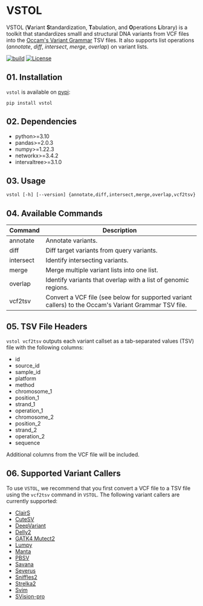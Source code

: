 # VSTOL
VSTOL (**V**ariant **S**tandardization, **T**abulation, and **O**perations **L**ibrary) is a toolkit that 
standardizes smalll and structural DNA variants from VCF files into the [Occam's Variant Grammar](https://pirlblog.substack.com/p/variant-standardization) 
TSV files. It also supports list operations (*annotate*, *diff*, *intersect*, *merge*, *overlap*) on variant lists.

[![build](https://github.com/pirl-unc/vstol/actions/workflows/main.yml/badge.svg)](https://github.com/pirl-unc/vstol/actions/workflows/main.yml)
[![License](https://img.shields.io/badge/License-Apache_2.0-blue.svg)](https://opensource.org/licenses/Apache-2.0)

## 01. Installation

`vstol` is available on [pypi](https://pypi.org/project/vstol/):
```
pip install vstol
```

## 02. Dependencies
- python>=3.10
- pandas>=2.0.3
- numpy>=1.22.3
- networkx>=3.4.2
- intervaltree>=3.1.0

## 03. Usage

```
vstol [-h] [--version] {annotate,diff,intersect,merge,overlap,vcf2tsv}
```

## 04. Available Commands

| Command   | Description                                                                                           |
|-----------|-------------------------------------------------------------------------------------------------------|
| annotate  | Annotate variants.                                                                                    |
| diff      | Diff target variants from query variants.                                                             |
| intersect | Identify intersecting variants.                                                                       |
| merge     | Merge multiple variant lists into one list.                                                           |
| overlap   | Identify variants that overlap with a list of genomic regions.                                        |
| vcf2tsv   | Convert a VCF file (see below for supported variant callers) to the Occam's Variant Grammar TSV file. |

## 05. TSV File Headers

`vstol vcf2tsv` outputs each variant callset as a tab-separated values (TSV) file with the following columns:

* id
* source_id
* sample_id
* platform
* method
* chromosome_1
* position_1
* strand_1
* operation_1
* chromosome_2
* position_2
* strand_2
* operation_2
* sequence

Additional columns from the VCF file will be included.

## 06. Supported Variant Callers

To use `VSTOL`, we recommend that you first convert a VCF file to a TSV file 
using the `vcf2tsv` command in `VSTOL`. The following variant callers are currently supported:

- [ClairS](https://github.com/HKU-BAL/ClairS)
- [CuteSV](https://github.com/tjiangHIT/cuteSV)
- [DeepVariant](https://github.com/google/deepvariant)
- [Delly2](https://github.com/dellytools/delly)
- [GATK4 Mutect2](https://gatk.broadinstitute.org/hc/en-us/articles/360035531132--How-to-Call-somatic-mutations-using-GATK4-Mutect2)
- [Lumpy](https://github.com/arq5x/lumpy-sv)
- [Manta](https://github.com/Illumina/manta)
- [PBSV](https://github.com/PacificBiosciences/pbsv)
- [Savana](https://github.com/cortes-ciriano-lab/savana)
- [Severus](https://github.com/KolmogorovLab/Severus)
- [Sniffles2](https://github.com/fritzsedlazeck/Sniffles)
- [Strelka2](https://github.com/Illumina/strelka)
- [Svim](https://github.com/eldariont/svim)
- [SVision-pro](https://github.com/songbowang125/SVision-pro)
